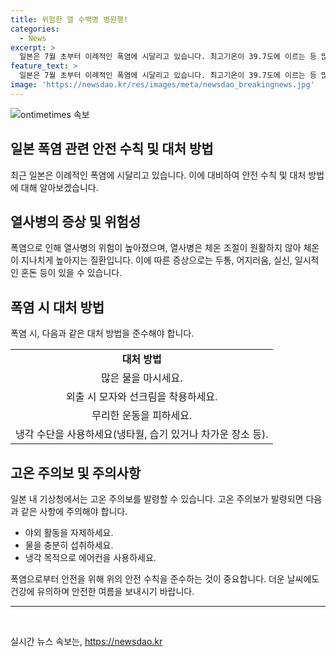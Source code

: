 ```yaml
---
title: 위험한 열 수백명 병원행!
categories:
  - News
excerpt: >
  일본은 7월 초부터 이례적인 폭염에 시달리고 있습니다. 최고기온이 39.7도에 이르는 등 많은 지역에서 무더운 날씨가 계속되고 있습니다. 도쿄에서도 35.5도까지 올라갔으며, 열사병 의심으로 수백 명이 병원에 이송되었습니다. 전국 914곳 중 162곳이 35도 이상의 높은 기온을 기록했으며, 고온대책이 필요하다는 지적이 나오고 있습니다. (출처: 교도통신, NHK)
feature_text: >
  일본은 7월 초부터 이례적인 폭염에 시달리고 있습니다. 최고기온이 39.7도에 이르는 등 많은 지역에서 무더운 날씨가 계속되고 있습니다. 도쿄에서도 35.5도까지 올라갔으며, 열사병 의심으로 수백 명이 병원에 이송되었습니다. 전국 914곳 중 162곳이 35도 이상의 높은 기온을 기록했으며, 고온대책이 필요하다는 지적이 나오고 있습니다. (출처: 교도통신, NHK)
image: 'https://newsdao.kr/res/images/meta/newsdao_breakingnews.jpg'
---
```


<p><img src="https://newsdao.kr/res/images/meta/newsdao_breakingnews.jpg" alt="ontimetimes 속보" /></p>

<h2 data-ke-size="size26">일본 폭염 관련 안전 수칙 및 대처 방법</h2>

<p data-ke-size="size16">최근 일본은 이례적인 폭염에 시달리고 있습니다. 이에 대비하여 안전 수칙 및 대처 방법에 대해 알아보겠습니다.</p>

<h2>열사병의 증상 및 위험성</h2>

<p data-ke-size="size16">폭염으로 인해 열사병의 위험이 높아졌으며, 열사병은 체온 조절이 원활하지 않아 체온이 지나치게 높아지는 질환입니다. 이에 따른 증상으로는 두통, 어지러움, 실신, 일시적인 혼돈 등이 있을 수 있습니다.</p>

<h2>폭염 시 대처 방법</h2>

<p data-ke-size="size16">폭염 시, 다음과 같은 대처 방법을 준수해야 합니다.</p>

<table>
<tbody>
<tr>
<td style="text-align: center; height: 17px;"><b>대처 방법</b></td>
</tr>
<tr>
<td style="text-align: center; height: 17px;">많은 물을 마시세요.</td>
</tr>
<tr>
<td style="text-align: center; height: 17px;">외출 시 모자와 선크림을 착용하세요.</td>
</tr>
<tr>
<td style="text-align: center; height: 17px;">무리한 운동을 피하세요.</td>
</tr>
<tr>
<td style="text-align: center; height: 17px;">냉각 수단을 사용하세요(냉타월, 습기 있거나 차가운 장소 등).</td>
</tr>
</tbody>
</table>

<h2>고온 주의보 및 주의사항</h2>

<p data-ke-size="size16">일본 내 기상청에서는 고온 주의보를 발령할 수 있습니다. 고온 주의보가 발령되면 다음과 같은 사항에 주의해야 합니다.</p>

<ul>
<li>야외 활동을 자제하세요.</li>
<li>물을 충분히 섭취하세요.</li>
<li>냉각 목적으로 에어컨을 사용하세요.</li>
</ul>

<p data-ke-size="size16">폭염으로부터 안전을 위해 위의 안전 수칙을 준수하는 것이 중요합니다. 더운 날씨에도 건강에 유의하며 안전한 여름을 보내시기 바랍니다.</p>

<hr>

<p data-ke-size="size16">&nbsp;</p>
실시간 뉴스 속보는, <a href="https://newsdao.kr" rel="dofollow">https://newsdao.kr</a>


